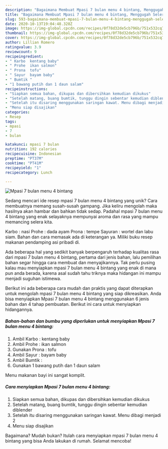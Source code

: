 ```yaml
---
description: "Bagaimana Membuat Mpasi 7 bulan menu 4 bintang, Menggugah Selera"
title: "Bagaimana Membuat Mpasi 7 bulan menu 4 bintang, Menggugah Selera"
slug: 593-bagaimana-membuat-mpasi-7-bulan-menu-4-bintang-menggugah-selera
date: 2020-10-13T19:04:48.328Z
image: https://img-global.cpcdn.com/recipes/0f78d32de5cb796b/751x532cq70/mpasi-7-bulan-menu-4-bintang-foto-resep-utama.jpg
thumbnail: https://img-global.cpcdn.com/recipes/0f78d32de5cb796b/751x532cq70/mpasi-7-bulan-menu-4-bintang-foto-resep-utama.jpg
cover: https://img-global.cpcdn.com/recipes/0f78d32de5cb796b/751x532cq70/mpasi-7-bulan-menu-4-bintang-foto-resep-utama.jpg
author: Lillian Romero
ratingvalue: 3.9
reviewcount: 9
recipeingredient:
- " Karbo  kentang baby"
- " Prohe  ikan salmon"
- " Prona  tofu"
- " Sayur  bayam baby"
- " Bumtik "
- "1 bawang putih dan 1 daun salam"
recipeinstructions:
- "Siapkan semua bahan, dikupas dan dibersihkan kemudian dikukus"
- "Setelah matang, buang bumtik, tunggu dingin sebentar kemudian diblender"
- "Setelah itu disaring menggunakan saringan kawat. Menu dibagi menjadi 2"
- "Menu siap disajikan"
categories:
- Resep
tags:
- mpasi
- 7
- bulan

katakunci: mpasi 7 bulan 
nutrition: 192 calories
recipecuisine: Indonesian
preptime: "PT37M"
cooktime: "PT41M"
recipeyield: "1"
recipecategory: Lunch

---
```



![Mpasi 7 bulan menu 4 bintang](https://img-global.cpcdn.com/recipes/0f78d32de5cb796b/751x532cq70/mpasi-7-bulan-menu-4-bintang-foto-resep-utama.jpg)

Sedang mencari ide resep mpasi 7 bulan menu 4 bintang yang unik? Cara membuatnya memang susah-susah gampang. Jika keliru mengolah maka hasilnya akan hambar dan bahkan tidak sedap. Padahal mpasi 7 bulan menu 4 bintang yang enak selayaknya mempunyai aroma dan rasa yang mampu memancing selera kita.

Karbo : nasi Prohe : dada ayam Prona : tempe Sayuran : wortel dan labu siam. Bahan dan cara memasak ada di keterangan ya. Miliki buku resep makanan pendamping asi pribadi di.

Ada beberapa hal yang sedikit banyak berpengaruh terhadap kualitas rasa dari mpasi 7 bulan menu 4 bintang, pertama dari jenis bahan, lalu pemilihan bahan segar hingga cara membuat dan menyajikannya. Tak perlu pusing kalau mau menyiapkan mpasi 7 bulan menu 4 bintang yang enak di mana pun anda berada, karena asal sudah tahu triknya maka hidangan ini mampu menjadi suguhan istimewa.


Berikut ini ada beberapa cara mudah dan praktis yang dapat diterapkan untuk mengolah mpasi 7 bulan menu 4 bintang yang siap dikreasikan. Anda bisa menyiapkan Mpasi 7 bulan menu 4 bintang menggunakan 6 jenis bahan dan 4 tahap pembuatan. Berikut ini cara untuk menyiapkan hidangannya.

<!--inarticleads1-->

##### Bahan-bahan dan bumbu yang diperlukan untuk menyiapkan Mpasi 7 bulan menu 4 bintang:

1. Ambil  Karbo : kentang baby
1. Ambil  Prohe : ikan salmon
1. Gunakan  Prona : tofu
1. Ambil  Sayur : bayam baby
1. Ambil  Bumtik :
1. Gunakan 1 bawang putih dan 1 daun salam


Menu makanan bayi ini sangat komplit. 

<!--inarticleads2-->

##### Cara menyiapkan Mpasi 7 bulan menu 4 bintang:

1. Siapkan semua bahan, dikupas dan dibersihkan kemudian dikukus
1. Setelah matang, buang bumtik, tunggu dingin sebentar kemudian diblender
1. Setelah itu disaring menggunakan saringan kawat. Menu dibagi menjadi 2
1. Menu siap disajikan




Bagaimana? Mudah bukan? Itulah cara menyiapkan mpasi 7 bulan menu 4 bintang yang bisa Anda lakukan di rumah. Selamat mencoba!
